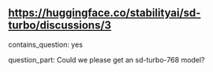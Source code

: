## https://huggingface.co/stabilityai/sd-turbo/discussions/3

contains_question: yes

question_part: Could we please get an sd-turbo-768 model?